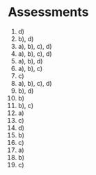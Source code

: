 

Assessments
===========

1.  d)
2.  b), d)
3.  a), b), c), d)
4.  a), b), c), d)
5.  a), b), d)
6.  a), b), c)
7.  c)
8.  a), b), c), d)
9.  b), d)
10. b)
11. b), c)
12. a)
13. c)
14. d)
15. b)
16. c)
17. a)
18. b)
19. c)
